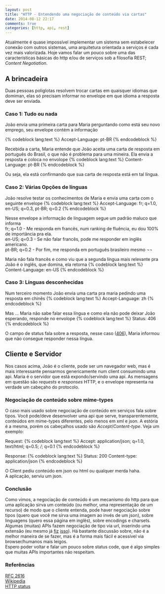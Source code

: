 ```yaml
---
layout: post
title: "HTTP - Entendendo uma negociação de conteúdo via cartas"
date: 2014-08-12 22:17
comments: true
categories: [http, api, rest]
---
```


Atualmente é quase impossível implementar um sistema sem estabelecer conexão com outros sistemas, uma arquitetura orientada a serviços é cada vez mais valorizada.
Hoje vamos falar um pouco sobre uma das características básicas do http e/ou de serviços sob a filosofia REST; *Content Negotiation*.  

## A brincadeira
Duas pessoas poliglotas resolvem trocar cartas em quaisquer idiomas que domiman, elas só precisam informar no envelope em que idioma a resposta deve ser enviada. 
### Caso 1: Tudo ou nada 
João envia uma primeira carta para Maria perguntando como está seu novo emprego, seu envelope contém a informação 

{% codeblock lang:text %}
Accept-Language: pt-BR
{% endcodeblock %}

Recebida a carta, Maria entende que João aceita uma carta de resposta em português do Brasil, o que não é problema para uma mineira. 
Ela envia a resposta e coloca no envolope 
{% codeblock lang:text %}
Content-Language: pt-BR
{% endcodeblock %}

Ou seja, ela está confirmando que sua carta de resposta está em tal língua.
### Caso 2: Várias Opções de línguas
João resolve testar os conhecimentos de Maria e envia uma carta com o seguinte envelope
{% codeblock lang:text %}
Accept-Language: fr; q=1.0, en-US; q=0.3, pt-BR; q=0.2
{% endcodeblock %}

Nesse envelope a informação de linguagem segue um padrão maluco que informa    
fr; q=1.0 - Me responda em francês, num ranking de fluência, eu dou 100% de importância pra ela.  
en-US; q=0.3  - Se não falar francês, pode me responder em inglês americano.  
pt-BR; q=0.2 - Por fim, me responda em português brasileiro mesmo ¬¬  

Maria não fala francês e como viu que a segunda língua mais relevante pra João é o inglês, que domina, ela retorna
{% codeblock lang:text %}
Content-Language: en-US
{% endcodeblock %}

### Caso 3: Línguas desconhecidas
Num terceiro momento João envia uma carta pra maria pedindo uma resposta em chinês
{% codeblock lang:text %}
Accept-Language: zh
{% endcodeblock %}

Mas ... Maria não sabe falar essa língua e como ela não pode deixar João esperando, responde no envolope 
{% codeblock lang:text %}
Status: 406
{% endcodeblock %}

O campo de status fala sobre a resposta, nesse caso ([406](http://httpstatus.es/406)), Maria informou que não consegue responder nessa língua.


## Cliente e Servidor
Nos casos acima, João é o cliente, pode ser um navegador web, mas é mais interessante pensarmos genericamente num client consumindo uma api. Maria é o servidor que está expondo/servindo uma api.
As mensagens em questão são *requests* e *responses* HTTP, e o envelope representa na verdade um cabeçaho do protocolo.

### Negociação de conteúdo sobre mime-types

O caso mais usado sobre negociação de conteúdo em serviços fala sobre tipos. Você pode/deve desenvolver uma api que serve, transparentemente, conteúdos em mime-types diferentes, pelo menos em xml e json. A estória é a mesma, porém os cabeçalhos usado são *Accept*/*Content-type*. Veja um exemplo:   

Request:
{% codeblock lang:text %}
Accept: application/json; q=1.0, text/html; q=0.5; */*; q=0.1
{% endcodeblock %}


Response: 
{% codeblock lang:text %}
Status: 200
Content-type: application/json
{% endcodeblock %}

O Client pediu conteúdo em json ou html ou qualquer merda haha.   
A aplicação, serviu um json. 


### Conclusão
Como vimos, a negociação de conteúdo é um mecanismo do http para que uma aplicação sirva um conteúdo (ou melhor, uma representação de um recurso) de modo que o cliente entenda, pode haver negociação sobre tipos (quero que você me sirva uma imagem ao invés de um json), sobre linguagens (quero essa página em inglês), sobre encodings e charsets.  
Algumas (muitas) APIs fazem negociação de tipo via url, inserindo uma extensão (eu mesmo já [fiz](http://phartitura.com/Guzzle/Http.png) [isso](http://phartitura.com/Guzzle/Http.json)). Há bastante discussão sobre, não é a melhor maneira de se fazer, mas é a forma mais fácil e acessível via browser/humanos mais leigos.   
Espero poder voltar e falar um pouco sobre status code, que é algo simples que muitas APIs importantes não respeitam. 

### Referências
[RFC 2616](http://www.w3.org/Protocols/rfc2616/rfc2616-sec12.html)  
[Wikipedia](http://en.wikipedia.org/wiki/Content_negotiation)  
[HTTP status](http://httpstatus.es/)     
